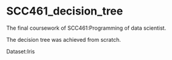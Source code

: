 # SCC461_decision_tree

The final coursework of SCC461:Programming of data scientist. 

The decision tree was achieved from scratch. 

Dataset:Iris

